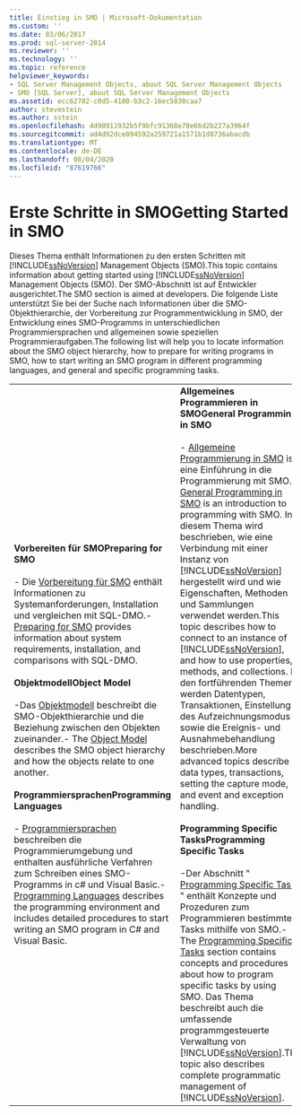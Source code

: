 ```yaml
---
title: Einstieg in SMO | Microsoft-Dokumentation
ms.custom: ''
ms.date: 03/06/2017
ms.prod: sql-server-2014
ms.reviewer: ''
ms.technology: ''
ms.topic: reference
helpviewer_keywords:
- SQL Server Management Objects, about SQL Server Management Objects
- SMO [SQL Server], about SQL Server Management Objects
ms.assetid: ecc62702-c0d5-4180-b3c2-16ec5030caa7
author: stevestein
ms.author: sstein
ms.openlocfilehash: 4d90911932b5f9bfc91368e70e66d2b227a3964f
ms.sourcegitcommit: ad4d92dce894592a259721a1571b1d8736abacdb
ms.translationtype: MT
ms.contentlocale: de-DE
ms.lasthandoff: 08/04/2020
ms.locfileid: "87619766"
---
```

# <a name="getting-started-in-smo"></a><span data-ttu-id="7fa50-102">Erste Schritte in SMO</span><span class="sxs-lookup"><span data-stu-id="7fa50-102">Getting Started in SMO</span></span>
  <span data-ttu-id="7fa50-103">Dieses Thema enthält Informationen zu den ersten Schritten mit [!INCLUDE[ssNoVersion](../../includes/ssnoversion-md.md)] Management Objects (SMO).</span><span class="sxs-lookup"><span data-stu-id="7fa50-103">This topic contains information about getting started using [!INCLUDE[ssNoVersion](../../includes/ssnoversion-md.md)] Management Objects (SMO).</span></span> <span data-ttu-id="7fa50-104">Der SMO-Abschnitt ist auf Entwickler ausgerichtet.</span><span class="sxs-lookup"><span data-stu-id="7fa50-104">The SMO section is aimed at developers.</span></span> <span data-ttu-id="7fa50-105">Die folgende Liste unterstützt Sie bei der Suche nach Informationen über die SMO-Objekthierarchie, der Vorbereitung zur Programmentwicklung in SMO, der Entwicklung eines SMO-Programms in unterschiedlichen Programmiersprachen und allgemeinen sowie speziellen Programmieraufgaben.</span><span class="sxs-lookup"><span data-stu-id="7fa50-105">The following list will help you to locate information about the SMO object hierarchy, how to prepare for writing programs in SMO, how to start writing an SMO program in different programming languages, and general and specific programming tasks.</span></span>  
  
|||  
|-|-|  
|<span data-ttu-id="7fa50-106">**Vorbereiten für SMO**</span><span class="sxs-lookup"><span data-stu-id="7fa50-106">**Preparing for SMO**</span></span><br /><br /> <span data-ttu-id="7fa50-107">-   Die [Vorbereitung für SMO](../../database-engine/dev-guide/preparing-to-use-smo.md) enthält Informationen zu Systemanforderungen, Installation und vergleichen mit SQL-DMO.</span><span class="sxs-lookup"><span data-stu-id="7fa50-107">-   [Preparing for SMO](../../database-engine/dev-guide/preparing-to-use-smo.md) provides information about system requirements, installation, and comparisons with SQL-DMO.</span></span><br /><br /> <span data-ttu-id="7fa50-108">**Objektmodell**</span><span class="sxs-lookup"><span data-stu-id="7fa50-108">**Object Model**</span></span><br /><br /> <span data-ttu-id="7fa50-109">-Das [Objektmodell](smo-object-model.md) beschreibt die SMO-Objekthierarchie und die Beziehung zwischen den Objekten zueinander.</span><span class="sxs-lookup"><span data-stu-id="7fa50-109">-   The [Object Model](smo-object-model.md) describes the SMO object hierarchy and how the objects relate to one another.</span></span><br /><br /> <span data-ttu-id="7fa50-110">**Programmiersprachen**</span><span class="sxs-lookup"><span data-stu-id="7fa50-110">**Programming Languages**</span></span><br /><br /> <span data-ttu-id="7fa50-111">-   [Programmiersprachen](smo-programming-languages.md) beschreiben die Programmierumgebung und enthalten ausführliche Verfahren zum Schreiben eines SMO-Programms in c# und Visual Basic.</span><span class="sxs-lookup"><span data-stu-id="7fa50-111">-   [Programming Languages](smo-programming-languages.md) describes the programming environment and includes detailed procedures to start writing an SMO program in C# and Visual Basic.</span></span>|<span data-ttu-id="7fa50-112">**Allgemeines Programmieren in SMO**</span><span class="sxs-lookup"><span data-stu-id="7fa50-112">**General Programming in SMO**</span></span><br /><br /> <span data-ttu-id="7fa50-113">-   [Allgemeine Programmierung in SMO](create-program/creating-smo-programs.md) ist eine Einführung in die Programmierung mit SMO.</span><span class="sxs-lookup"><span data-stu-id="7fa50-113">-   [General Programming in SMO](create-program/creating-smo-programs.md) is an introduction to programming with SMO.</span></span> <span data-ttu-id="7fa50-114">In diesem Thema wird beschrieben, wie eine Verbindung mit einer Instanz von [!INCLUDE[ssNoVersion](../../includes/ssnoversion-md.md)] hergestellt wird und wie Eigenschaften, Methoden und Sammlungen verwendet werden.</span><span class="sxs-lookup"><span data-stu-id="7fa50-114">This topic describes how to connect to an instance of [!INCLUDE[ssNoVersion](../../includes/ssnoversion-md.md)], and how to use properties, methods, and collections.</span></span> <span data-ttu-id="7fa50-115">In den fortführenden Themen werden Datentypen, Transaktionen, Einstellung des Aufzeichnungsmodus sowie die Ereignis- und Ausnahmebehandlung beschrieben.</span><span class="sxs-lookup"><span data-stu-id="7fa50-115">More advanced topics describe data types, transactions, setting the capture mode, and event and exception handling.</span></span><br /><br /> <span data-ttu-id="7fa50-116">**Programming Specific Tasks**</span><span class="sxs-lookup"><span data-stu-id="7fa50-116">**Programming Specific Tasks**</span></span><br /><br /> <span data-ttu-id="7fa50-117">-Der Abschnitt " [Programming Specific Tasks](tasks/programming-specific-tasks.md) " enthält Konzepte und Prozeduren zum Programmieren bestimmter Tasks mithilfe von SMO.</span><span class="sxs-lookup"><span data-stu-id="7fa50-117">-   The [Programming Specific Tasks](tasks/programming-specific-tasks.md) section contains concepts and procedures about how to program specific tasks by using SMO.</span></span> <span data-ttu-id="7fa50-118">Das Thema beschreibt auch die umfassende programmgesteuerte Verwaltung von [!INCLUDE[ssNoVersion](../../includes/ssnoversion-md.md)].</span><span class="sxs-lookup"><span data-stu-id="7fa50-118">The topic also describes complete programmatic management of [!INCLUDE[ssNoVersion](../../includes/ssnoversion-md.md)].</span></span>|  
  
  
